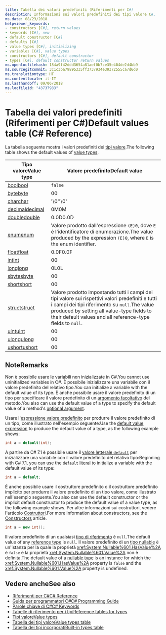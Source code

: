 ```yaml
---
title: Tabella dei valori predefiniti (Riferimenti per C#)
description: Informazioni sui valori predefiniti dei tipi valore C#.
ms.date: 08/23/2018
helpviewer_keywords:
- constructors [C#], return values
- keywords [C#], new
- default constructor [C#]
- defaults [C#]
- value types [C#], initializing
- variables [C#], value types
- constructors [C#], default constructor
- types [C#], default constructor return values
ms.openlocfilehash: 184a9f42ddd3654a81aef0b7ce35e404de2d4bb9
ms.sourcegitcommit: 3c1c3ba79895335ff3737934e39372555ca7d6d0
ms.translationtype: HT
ms.contentlocale: it-IT
ms.lasthandoff: 09/06/2018
ms.locfileid: "43737983"
---
```

# <a name="default-values-table-c-reference"></a><span data-ttu-id="e3fd5-103">Tabella dei valori predefiniti (Riferimenti per C#)</span><span class="sxs-lookup"><span data-stu-id="e3fd5-103">Default values table (C# Reference)</span></span>

<span data-ttu-id="e3fd5-104">La tabella seguente mostra i valori predefiniti dei [tipi valore](value-types.md).</span><span class="sxs-lookup"><span data-stu-id="e3fd5-104">The following table shows the default values of [value types](value-types.md).</span></span>

|<span data-ttu-id="e3fd5-105">Tipo valore</span><span class="sxs-lookup"><span data-stu-id="e3fd5-105">Value type</span></span>|<span data-ttu-id="e3fd5-106">Valore predefinito</span><span class="sxs-lookup"><span data-stu-id="e3fd5-106">Default value</span></span>|
|----------------|-------------------|
|[<span data-ttu-id="e3fd5-107">bool</span><span class="sxs-lookup"><span data-stu-id="e3fd5-107">bool</span></span>](bool.md)|`false`|
|[<span data-ttu-id="e3fd5-108">byte</span><span class="sxs-lookup"><span data-stu-id="e3fd5-108">byte</span></span>](byte.md)|<span data-ttu-id="e3fd5-109">0</span><span class="sxs-lookup"><span data-stu-id="e3fd5-109">0</span></span>|
|[<span data-ttu-id="e3fd5-110">char</span><span class="sxs-lookup"><span data-stu-id="e3fd5-110">char</span></span>](char.md)|<span data-ttu-id="e3fd5-111">'\0'</span><span class="sxs-lookup"><span data-stu-id="e3fd5-111">'\0'</span></span>|
|[<span data-ttu-id="e3fd5-112">decimal</span><span class="sxs-lookup"><span data-stu-id="e3fd5-112">decimal</span></span>](decimal.md)|<span data-ttu-id="e3fd5-113">0M</span><span class="sxs-lookup"><span data-stu-id="e3fd5-113">0M</span></span>|
|[<span data-ttu-id="e3fd5-114">double</span><span class="sxs-lookup"><span data-stu-id="e3fd5-114">double</span></span>](double.md)|<span data-ttu-id="e3fd5-115">0.0D</span><span class="sxs-lookup"><span data-stu-id="e3fd5-115">0.0D</span></span>|
|[<span data-ttu-id="e3fd5-116">enum</span><span class="sxs-lookup"><span data-stu-id="e3fd5-116">enum</span></span>](enum.md)|<span data-ttu-id="e3fd5-117">Valore prodotto dall'espressione `(E)0`, dove `E` è l'identificatore di enumerazione.</span><span class="sxs-lookup"><span data-stu-id="e3fd5-117">The value produced by the expression `(E)0`, where `E` is the enum identifier.</span></span>|
|[<span data-ttu-id="e3fd5-118">float</span><span class="sxs-lookup"><span data-stu-id="e3fd5-118">float</span></span>](float.md)|<span data-ttu-id="e3fd5-119">0.0F</span><span class="sxs-lookup"><span data-stu-id="e3fd5-119">0.0F</span></span>|
|[<span data-ttu-id="e3fd5-120">int</span><span class="sxs-lookup"><span data-stu-id="e3fd5-120">int</span></span>](int.md)|<span data-ttu-id="e3fd5-121">0</span><span class="sxs-lookup"><span data-stu-id="e3fd5-121">0</span></span>|
|[<span data-ttu-id="e3fd5-122">long</span><span class="sxs-lookup"><span data-stu-id="e3fd5-122">long</span></span>](long.md)|<span data-ttu-id="e3fd5-123">0L</span><span class="sxs-lookup"><span data-stu-id="e3fd5-123">0L</span></span>|
|[<span data-ttu-id="e3fd5-124">sbyte</span><span class="sxs-lookup"><span data-stu-id="e3fd5-124">sbyte</span></span>](sbyte.md)|<span data-ttu-id="e3fd5-125">0</span><span class="sxs-lookup"><span data-stu-id="e3fd5-125">0</span></span>|
|[<span data-ttu-id="e3fd5-126">short</span><span class="sxs-lookup"><span data-stu-id="e3fd5-126">short</span></span>](short.md)|<span data-ttu-id="e3fd5-127">0</span><span class="sxs-lookup"><span data-stu-id="e3fd5-127">0</span></span>|
|[<span data-ttu-id="e3fd5-128">struct</span><span class="sxs-lookup"><span data-stu-id="e3fd5-128">struct</span></span>](struct.md)|<span data-ttu-id="e3fd5-129">Valore prodotto impostando tutti i campi dei tipi valore sui rispettivi valori predefiniti e tutti i campi dei tipi riferimento su `null`.</span><span class="sxs-lookup"><span data-stu-id="e3fd5-129">The value produced by setting all value-type fields to their default values and all reference-type fields to `null`.</span></span>|
|[<span data-ttu-id="e3fd5-130">uint</span><span class="sxs-lookup"><span data-stu-id="e3fd5-130">uint</span></span>](uint.md)|<span data-ttu-id="e3fd5-131">0</span><span class="sxs-lookup"><span data-stu-id="e3fd5-131">0</span></span>|
|[<span data-ttu-id="e3fd5-132">ulong</span><span class="sxs-lookup"><span data-stu-id="e3fd5-132">ulong</span></span>](ulong.md)|<span data-ttu-id="e3fd5-133">0</span><span class="sxs-lookup"><span data-stu-id="e3fd5-133">0</span></span>|
|[<span data-ttu-id="e3fd5-134">ushort</span><span class="sxs-lookup"><span data-stu-id="e3fd5-134">ushort</span></span>](ushort.md)|<span data-ttu-id="e3fd5-135">0</span><span class="sxs-lookup"><span data-stu-id="e3fd5-135">0</span></span>|

## <a name="remarks"></a><span data-ttu-id="e3fd5-136">Note</span><span class="sxs-lookup"><span data-stu-id="e3fd5-136">Remarks</span></span>

<span data-ttu-id="e3fd5-137">Non è possibile usare le variabili non inizializzate in C#.</span><span class="sxs-lookup"><span data-stu-id="e3fd5-137">You cannot use uninitialized variables in C#.</span></span> <span data-ttu-id="e3fd5-138">È possibile inizializzare una variabile con il valore predefinito del relativo tipo.</span><span class="sxs-lookup"><span data-stu-id="e3fd5-138">You can initialize a variable with the default value of its type.</span></span> <span data-ttu-id="e3fd5-139">È anche possibile usare il valore predefinito di un tipo per specificare il valore predefinito di un [argomento facoltativo](../../programming-guide/classes-and-structs/named-and-optional-arguments.md#optional-arguments) del metodo.</span><span class="sxs-lookup"><span data-stu-id="e3fd5-139">You also can use the default value of a type to specify the default value of a method's [optional argument](../../programming-guide/classes-and-structs/named-and-optional-arguments.md#optional-arguments).</span></span>

<span data-ttu-id="e3fd5-140">Usare l'[espressione valore predefinito](../../programming-guide/statements-expressions-operators/default-value-expressions.md) per produrre il valore predefinito di un tipo, come illustrato nell'esempio seguente:</span><span class="sxs-lookup"><span data-stu-id="e3fd5-140">Use the [default value expression](../../programming-guide/statements-expressions-operators/default-value-expressions.md) to produce the default value of a type, as the following example shows:</span></span>

```csharp
int a = default(int);
```

<span data-ttu-id="e3fd5-141">A partire da C# 7.1 è possibile usare il [ valore letterale `default`](../../programming-guide/statements-expressions-operators/default-value-expressions.md#default-literal-and-type-inference) per inizializzare una variabile con il valore predefinito del relativo tipo:</span><span class="sxs-lookup"><span data-stu-id="e3fd5-141">Beginning with C# 7.1, you can use the [`default` literal](../../programming-guide/statements-expressions-operators/default-value-expressions.md#default-literal-and-type-inference) to initialize a variable with the default value of its type:</span></span>

```csharp
int a = default;
```

<span data-ttu-id="e3fd5-142">È anche possibile usare il costruttore predefinito o il costruttore predefinito implicito per produrre il valore predefinito di un tipo valore, come illustrato nell'esempio seguente.</span><span class="sxs-lookup"><span data-stu-id="e3fd5-142">You also can use the default constructor or the implicit default constructor to produce the default value of a value type, as the following example shows.</span></span> <span data-ttu-id="e3fd5-143">Per altre informazioni sui costruttori, vedere l'articolo [Costruttori](../../programming-guide/classes-and-structs/constructors.md).</span><span class="sxs-lookup"><span data-stu-id="e3fd5-143">For more information about constructors, see the [Constructors](../../programming-guide/classes-and-structs/constructors.md) article.</span></span>

```csharp
int a = new int();
```

<span data-ttu-id="e3fd5-144">Il valore predefinito di un qualsiasi [tipo di riferimento](reference-types.md) è `null`.</span><span class="sxs-lookup"><span data-stu-id="e3fd5-144">The default value of any [reference type](reference-types.md) is `null`.</span></span> <span data-ttu-id="e3fd5-145">Il valore predefinito di un [tipo nullable](../../programming-guide/nullable-types/index.md) è un'istanza per la quale la proprietà <xref:System.Nullable%601.HasValue%2A> è `false` e la proprietà <xref:System.Nullable%601.Value%2A> non è definita.</span><span class="sxs-lookup"><span data-stu-id="e3fd5-145">The default value of a [nullable type](../../programming-guide/nullable-types/index.md) is an instance for which the <xref:System.Nullable%601.HasValue%2A> property is `false` and the <xref:System.Nullable%601.Value%2A> property is undefined.</span></span>

## <a name="see-also"></a><span data-ttu-id="e3fd5-146">Vedere anche</span><span class="sxs-lookup"><span data-stu-id="e3fd5-146">See also</span></span>

- [<span data-ttu-id="e3fd5-147">Riferimenti per C#</span><span class="sxs-lookup"><span data-stu-id="e3fd5-147">C# Reference</span></span>](../index.md)
- [<span data-ttu-id="e3fd5-148">Guida per programmatori C#</span><span class="sxs-lookup"><span data-stu-id="e3fd5-148">C# Programming Guide</span></span>](../../programming-guide/index.md)
- [<span data-ttu-id="e3fd5-149">Parole chiave di C#</span><span class="sxs-lookup"><span data-stu-id="e3fd5-149">C# Keywords</span></span>](index.md)
- [<span data-ttu-id="e3fd5-150">Tabelle di riferimento per i tipi</span><span class="sxs-lookup"><span data-stu-id="e3fd5-150">Reference tables for types</span></span>](reference-tables-for-types.md)
- [<span data-ttu-id="e3fd5-151">Tipi valore</span><span class="sxs-lookup"><span data-stu-id="e3fd5-151">Value types</span></span>](value-types.md)
- [<span data-ttu-id="e3fd5-152">Tabella dei tipi valore</span><span class="sxs-lookup"><span data-stu-id="e3fd5-152">Value types table</span></span>](value-types-table.md)
- [<span data-ttu-id="e3fd5-153">Tabella dei tipi incorporati</span><span class="sxs-lookup"><span data-stu-id="e3fd5-153">Built-in types table</span></span>](built-in-types-table.md)
